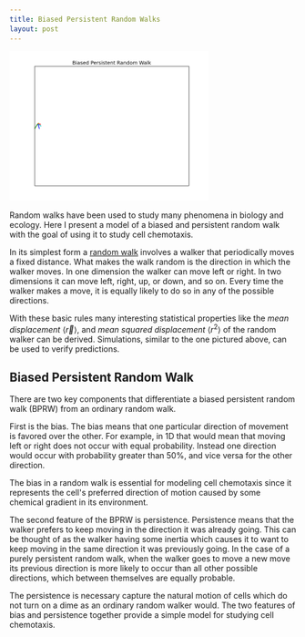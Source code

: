 ```yaml
---
title: Biased Persistent Random Walks
layout: post
---
```



<img src="../images/bprw_1.gif" width="350">

Random walks have been used to study many phenomena in biology and ecology. Here I present a model of a biased and persistent random walk with the goal of using it to study cell chemotaxis.

In its simplest form a [random walk](https://en.wikipedia.org/wiki/Random_walk) involves a walker that periodically moves a fixed distance. What makes the walk random is the direction in which the walker moves. In one dimension the walker can move left or right. In two dimensions it can move left, right, up, or down, and so on. Every time the walker makes a move, it is equally likely to do so in any of the possible directions.

With these basic rules many interesting statistical properties like the *mean displacement*
$\langle \vec{r} \rangle$,
and *mean squared displacement*
$\langle r^2 \rangle$
of the random walker can be derived.
Simulations, similar to the one pictured above, can be used to verify predictions.

## Biased Persistent Random Walk

There are two key components that differentiate a biased persistent random walk (BPRW) from an ordinary random walk.

First is the bias. The bias means that one particular direction of movement is favored over the other. For example, in 1D that would mean that moving left or right does not occur with equal probability. Instead one direction would occur with probability greater than 50%, and vice versa for the other direction.

The bias in a random walk is essential for modeling cell chemotaxis since it represents the cell's preferred direction of motion caused by some chemical gradient in its environment.

The second feature of the BPRW is persistence. Persistence means that the walker prefers to keep moving in the direction it was already going. This can be thought of as the walker having some inertia which causes it to want to keep moving in the same direction it was previously going. In the case of a purely persistent random walk, when the walker goes to move a new move its previous direction is more likely to occur than all other possible directions, which between themselves are equally probable.

The persistence is necessary capture the natural motion of cells which do not turn on a dime as an ordinary random walker would. The two features of bias and persistence together provide a simple model for studying cell chemotaxis.  
